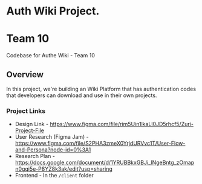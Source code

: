 # Auth Wiki Project.
# Team 10
Codebase for Authe Wiki - Team 10
<br>

## Overview
In this project, we're building an Wiki Platform that has authentication codes that developers can download and use in their own projects. 

<!-- ### Directory Structure
- ***Frontend:*** Frontend code is found in the `client` directory.
- ***Backend:*** Backend code is found in the `server` directory. -->

### Project Links

- Design Link - https://www.figma.com/file/rim5Uin1lkaLl0JD5rhcf5/Zuri-Project-File
- User Research (Figma Jam) - https://www.figma.com/file/S2PHA3zmeX0YrjdURVvc1T/User-Flow-and-Persona?node-id=0%3A1
- Research Plan - https://docs.google.com/document/d/1YRUBBkxGBJi_lNgeBntg_zOmapn0gqi5e-P8YZ8k3ak/edit?usp=sharing
- Frontend - In the `/client` folder

<!--
### How to contribute
Follow these steps if you want to contribute to this project:
- Fork the repository. Open your terminal and clone the forked repo locally.
- Navigate to the folder and open in your text editor
- On your terminal, set upstream branch:
  ```js
    git remote add upstream https://github.com/zuri-training/auth_wiki_team_10.git
  ```
- Pull upstream: `git pull upstream dev`
- Create a branch for the feauture you're working on `git checkout -b <feature-name>`
- After making changes, stage all the changes you have made locally for a commit by running `git add <file-names>`
- Commit your changes with a descriptive commit message `git commit -m "your commit message"`
- Before you push to your changes always make sure that your branch is always up-to-date in other to avoid merge conflicts: `git pull upstream dev`
- After making sure your branch is up-to-date, push the new changes to your new branch: `git push origin <your-current-branch-name>`
- Create a pull request to the dev branch
- ***DO NOT*** merge your PRs. They'll be reviewed and merged.

### Server (backend) Setup and Installation
Follow these steps to setup and run server:
- In the root directory of this project, create a virtual environment 
  ```js
    python -m venv my-env
  ```
- Activate the just created virtual environment (I'll recommend you run this code in a Git bash terminal. It won't work on windows) 
  ```js
    source my-env/Scripts/activate
  ```
- Make a copy of the `.env examples` file found in the `config` directory. Rename that copy to `.env`. That's where you'd put all future environment variable/configs
- Install all packages
  ```js
    pip install -r requirements.txt
  ```
- Download and install (MongoDB)[https://www.mongodb.com/try/download/community].
- Download (MongoDB Compass)[https://www.mongodb.com/try/download/compass].
- If you're confused at this point, please checkout (this tutorial on how to download and setup Mongodb)[https://www.youtube.com/watch?v=FwMwO8pXfq0]
- Watch this tutorial on (how to install and setup MongoDB Compass)[https://www.youtube.com/watch?v=ydXCcLAi5aU]
- Then create a mongoDB database locally called `auth_wiki`.
- Run migrations `python manage.py migrate`.
- Run server `python manage.py runserver`.
- ***NOTE:*** Whenever you install a new package to the project run 
  ```js
    pip freeze --local requirements.txt
  ```
  -->
  
 
  
  
  
  
  
  
  
  
  
  
  
  
  
  
  
  
  
  
  
